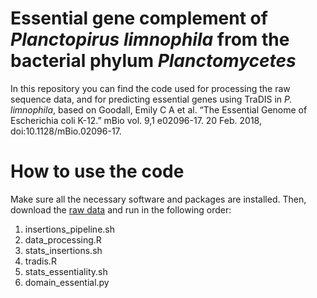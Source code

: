 # Essential gene complement of *Planctopirus limnophila* from the bacterial phylum *Planctomycetes* 


In this repository you can find the code used for processing the raw sequence data, and for predicting essential genes using TraDIS in *P. limnophila*, based on Goodall, Emily C A et al. “The Essential Genome of Escherichia coli K-12.” mBio vol. 9,1 e02096-17. 20 Feb. 2018, doi:10.1128/mBio.02096-17. 

# How to use the code
Make sure all the necessary software and packages are installed. 
Then, download the [raw data](https://doi.org/10.6084/m9.figshare.24249346) and run in the following order: 
1. insertions_pipeline.sh
2. data_processing.R
3. stats_insertions.sh
4. tradis.R
5. stats_essentiality.sh
6. domain_essential.py

